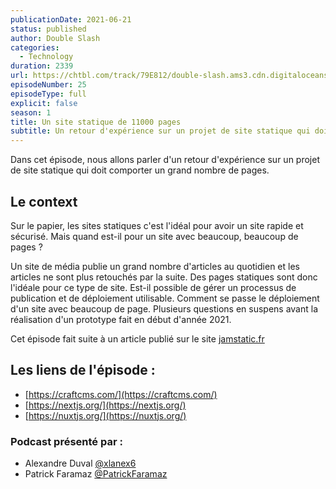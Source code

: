 ```yaml
---
publicationDate: 2021-06-21
status: published
author: Double Slash
categories:
  - Technology
duration: 2339
url: https://chtbl.com/track/79E812/double-slash.ams3.cdn.digitaloceanspaces.com/DS_025_static10k.mp3
episodeNumber: 25
episodeType: full
explicit: false
season: 1
title: Un site statique de 11000 pages
subtitle: Un retour d'expérience sur un projet de site statique qui doit comporter un grand nombre de pages.
---
```


Dans cet épisode, nous allons parler d'un retour d'expérience sur un projet de site statique qui doit comporter un grand nombre de pages.

## Le context

Sur le papier, les sites statiques c'est l'idéal pour avoir un site rapide et sécurisé. Mais quand est-il pour un site avec beaucoup, beaucoup de pages ?

Un site de média publie un grand nombre d'articles au quotidien et les articles ne sont plus retouchés par la suite. Des pages statiques sont donc l'idéale pour ce type de site.
Est-il possible de gérer un processus de publication et de déploiement utilisable. Comment se passe le déploiement d'un site avec beaucoup de page. Plusieurs questions en suspens avant la réalisation d'un prototype fait en début d'année 2021.

Cet épisode fait suite à un article publié sur le site [jamstatic.fr](https://jamstatic.fr/2021/03/09/11000-pages-statiques/)

## Les liens de l'épisode :

- [https://craftcms.com/](https://craftcms.com/)
- [https://nextjs.org/](https://nextjs.org/)
- [https://nuxtjs.org/](https://nuxtjs.org/)

### Podcast présenté par :

- Alexandre Duval [@xlanex6](https://twitter.com/xlanex6)
- Patrick Faramaz [@PatrickFaramaz](https://twitter.com/PatrickFaramaz)
